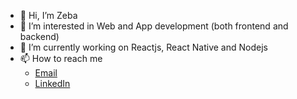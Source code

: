 - 👋 Hi, I’m Zeba
- 👀 I’m interested in Web and App development (both frontend and backend)
- 🌱 I’m currently working on Reactjs, React Native and Nodejs
- 📫 How to reach me
  - [Email](mailto:zebaramzan@hotmail.com)
  - [LinkedIn](https://www.linkedin.com/in/zeba-ramzan)
